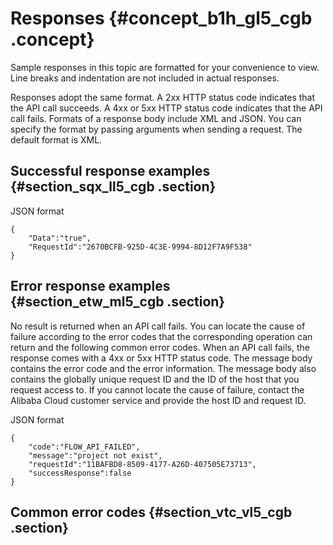 # Responses {#concept_b1h_gl5_cgb .concept}

Sample responses in this topic are formatted for your convenience to view. Line breaks and indentation are not included in actual responses.

Responses adopt the same format. A 2xx HTTP status code indicates that the API call succeeds. A 4xx or 5xx HTTP status code indicates that the API call fails. Formats of a response body include XML and JSON. You can specify the format by passing arguments when sending a request. The default format is XML.

## Successful response examples {#section_sqx_ll5_cgb .section}

JSON format

```
{
	"Data":"true",
	"RequestId":"2670BCFB-925D-4C3E-9994-8D12F7A9F538"
}
```

## Error response examples {#section_etw_ml5_cgb .section}

No result is returned when an API call fails. You can locate the cause of failure according to the error codes that the corresponding operation can return and the following common error codes. When an API call fails, the response comes with a 4xx or 5xx HTTP status code. The message body contains the error code and the error information. The message body also contains the globally unique request ID and the ID of the host that you request access to. If you cannot locate the cause of failure, contact the Alibaba Cloud customer service and provide the host ID and request ID.

JSON format

```
{
	"code":"FLOW_API_FAILED",
	"message":"project not exist",
	"requestId":"11BAFBD8-8509-4177-A26D-407505E73713",
	"successResponse":false
}
```

## Common error codes {#section_vtc_vl5_cgb .section}

